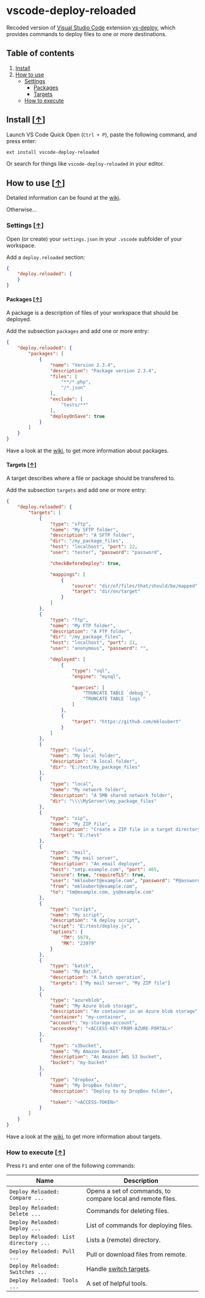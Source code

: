 # vscode-deploy-reloaded

Recoded version of [Visual Studio Code](https://code.visualstudio.com) extension [vs-deploy](https://github.com/mkloubert/vs-deploy), which provides commands to deploy files to one or more destinations.

## Table of contents

1. [Install](#install-)
2. [How to use](#how-to-use-)
   * [Settings](#settings-)
     * [Packages](#packages-)
     * [Targets](#targets-)
   * [How to execute](#how-to-execute-)

## Install [[&uarr;](#table-of-contents)]

Launch VS Code Quick Open (`Ctrl + P`), paste the following command, and press enter:

```bash
ext install vscode-deploy-reloaded
```

Or search for things like `vscode-deploy-reloaded` in your editor.

## How to use [[&uarr;](#table-of-contents)]

Detailed information can be found at the [wiki](https://github.com/mkloubert/vscode-deploy-reloaded/wiki).

Otherwise...

### Settings [[&uarr;](#how-to-use-)]

Open (or create) your `settings.json` in your `.vscode` subfolder of your workspace.

Add a `deploy.reloaded` section:

```json
{
    "deploy.reloaded": {
    }
}
```

#### Packages [[&uarr;](#settings-)]

A package is a description of files of your workspace that should be deployed.

Add the subsection `packages` and add one or more entry:

```json
{
    "deploy.reloaded": {
        "packages": [
            {
                "name": "Version 2.3.4",
                "description": "Package version 2.3.4",
                "files": [
                    "**/*.php",
                    "/*.json"
                ],
                "exclude": [
                    "tests/**"
                ],
                "deployOnSave": true
            }
        ]
    }
}
```

Have a look at the [wiki](https://github.com/mkloubert/vscode-deploy-reloaded/wiki#packages-), to get more information about packages.

#### Targets [[&uarr;](#settings-)]

A target describes where a file or package should be transfered to.

Add the subsection `targets` and add one or more entry:

```json
{
    "deploy.reloaded": {
        "targets": [
            {
                "type": "sftp",
                "name": "My SFTP folder",
                "description": "A SFTP folder",
                "dir": "/my_package_files",
                "host": "localhost", "port": 22,
                "user": "tester", "password": "password",

                "checkBeforeDeploy": true,

                "mappings": [
                    {
                        "source": "dir/of/files/that/should/be/mapped",
                        "target": "dir/on/target"
                    }
                ]
            },
            {
                "type": "ftp",
                "name": "My FTP folder",
                "description": "A FTP folder",
                "dir": "/my_package_files",
                "host": "localhost", "port": 21,
                "user": "anonymous", "password": "",

                "deployed": [
                    {
                        "type": "sql",
                        "engine": "mysql",

                        "queries": [
                            "TRUNCATE TABLE `debug`",
                            "TRUNCATE TABLE `logs`"
                        ]
                    },
                    {
                        "target": "https://github.com/mkloubert"
                    }
                ]
            },
            {
                "type": "local",
                "name": "My local folder",
                "description": "A local folder",
                "dir": "E:/test/my_package_files"
            },
            {
                "type": "local",
                "name": "My network folder",
                "description": "A SMB shared network folder",
                "dir": "\\\\MyServer\\my_package_files"
            },
            {
                "type": "zip",
                "name": "My ZIP file",
                "description": "Create a ZIP file in a target directory",
                "target": "E:/test"
            },
            {
                "type": "mail",
                "name": "My mail server",
                "description": "An email deployer",
                "host": "smtp.example.com", "port": 465,
                "secure": true, "requireTLS": true,
                "user": "mkloubert@example.com", "password": "P@assword123!",
                "from": "mkloubert@example.com",
                "to": "tm@example.com, ys@example.com"
            },
            {
                "type": "script",
                "name": "My script",
                "description": "A deploy script",
                "script": "E:/test/deploy.js",
                "options": {
                    "TM": 5979,
                    "MK": "23979"
                }
            },
            {
                "type": "batch",
                "name": "My Batch",
                "description": "A batch operation",
                "targets": ["My mail server", "My ZIP file"]
            },
            {
                "type": "azureblob",
                "name": "My Azure blob storage",
                "description": "An container in an Azure blob storage",
                "container": "my-container",
                "account": "my-storage-account",
                "accessKey": "<ACCESS-KEY-FROM-AZURE-PORTAL>"
            },
            {
                "type": "s3bucket",
                "name": "My Amazon Bucket",
                "description": "An Amazon AWS S3 bucket",
                "bucket": "my-bucket"
            },
            {
                "type": "dropbox",
                "name": "My DropBox folder",
                "description": "Deploy to my DropBox folder",

                "token": "<ACCESS-TOKEN>"
            }
        ]
    }
}
```

Have a look at the [wiki](https://github.com/mkloubert/vscode-deploy-reloaded/wiki#targets-), to get more information about targets.

### How to execute [[&uarr;](#how-to-use-)]

Press `F1` and enter one of the following commands:

| Name | Description |
| ---- | --------- |
| `Deploy Reloaded: Compare ...` | Opens a set of commands, to compare local and remote files. |
| `Deploy Reloaded: Delete ...` | Commands for deleting files.  |
| `Deploy Reloaded: Deploy ...` | List of commands for deploying files. |
| `Deploy Reloaded: List directory ...` | Lists a (remote) directory. |
| `Deploy Reloaded: Pull ...` | Pull or download files from remote. |
| `Deploy Reloaded: Switches ...` | Handle [switch targets](https://github.com/mkloubert/vscode-deploy-reloaded/wiki/target_switch). |
| `Deploy Reloaded: Tools ...` | A set of helpful tools. |
